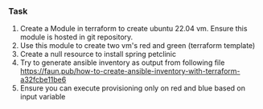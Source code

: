 ### Task

1. Create a Module in terraform to create ubuntu 22.04 vm. Ensure this module is hosted in git repository.
2. Use this module to create two vm's red and green (terraform template)
3. Create a null resource to install spring petclinic
4. Try to generate ansible inventory as output from following file https://faun.pub/how-to-create-ansible-inventory-with-terraform-a32fcbe11be6
5. Ensure you can execute provisioning only on red and blue based on input variable



